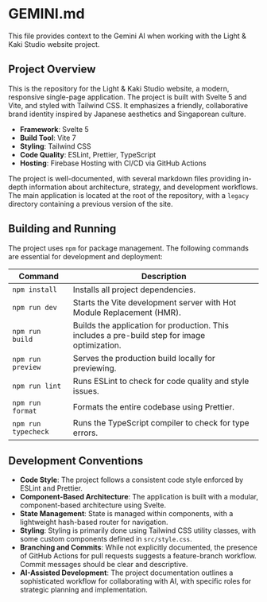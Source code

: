 # GEMINI.md

This file provides context to the Gemini AI when working with the Light & Kaki Studio website project.

## Project Overview

This is the repository for the Light & Kaki Studio website, a modern, responsive single-page application. The project is built with Svelte 5 and Vite, and styled with Tailwind CSS. It emphasizes a friendly, collaborative brand identity inspired by Japanese aesthetics and Singaporean culture.

- **Framework**: Svelte 5
- **Build Tool**: Vite 7
- **Styling**: Tailwind CSS
- **Code Quality**: ESLint, Prettier, TypeScript
- **Hosting**: Firebase Hosting with CI/CD via GitHub Actions

The project is well-documented, with several markdown files providing in-depth information about architecture, strategy, and development workflows. The main application is located at the root of the repository, with a `legacy` directory containing a previous version of the site.

## Building and Running

The project uses `npm` for package management. The following commands are essential for development and deployment:

| Command | Description |
|---|---|
| `npm install` | Installs all project dependencies. |
| `npm run dev` | Starts the Vite development server with Hot Module Replacement (HMR). |
| `npm run build` | Builds the application for production. This includes a pre-build step for image optimization. |
| `npm run preview` | Serves the production build locally for previewing. |
| `npm run lint` | Runs ESLint to check for code quality and style issues. |
| `npm run format` | Formats the entire codebase using Prettier. |
| `npm run typecheck` | Runs the TypeScript compiler to check for type errors. |

## Development Conventions

- **Code Style**: The project follows a consistent code style enforced by ESLint and Prettier.
- **Component-Based Architecture**: The application is built with a modular, component-based architecture using Svelte.
- **State Management**: State is managed within components, with a lightweight hash-based router for navigation.
- **Styling**: Styling is primarily done using Tailwind CSS utility classes, with some custom components defined in `src/style.css`.
- **Branching and Commits**: While not explicitly documented, the presence of GitHub Actions for pull requests suggests a feature-branch workflow. Commit messages should be clear and descriptive.
- **AI-Assisted Development**: The project documentation outlines a sophisticated workflow for collaborating with AI, with specific roles for strategic planning and implementation.
